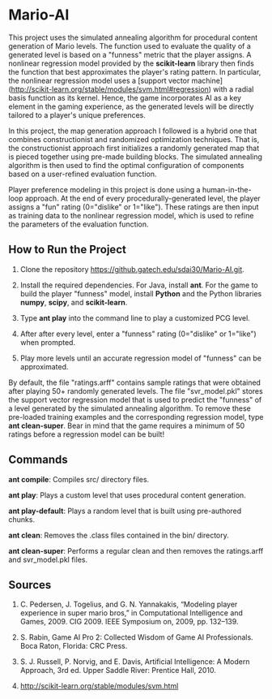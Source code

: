 # Mario-AI  

This project uses the simulated annealing algorithm for procedural content generation of Mario levels. The function used
to evaluate the quality of a generated level is based on a "funness" metric that the player assigns. A nonlinear
regression model provided by the **scikit-learn** library then finds the function that best approximates the player's
rating pattern. In particular, the nonlinear regression model uses a [support vector machine] (http://scikit-learn.org/stable/modules/svm.html#regression)
with a radial basis function as its kernel. Hence, the game incorporates AI as a key element in the gaming experience,
as the generated levels will be directly tailored to a player's unique preferences.

In this project, the map generation approach I followed is a hybrid one that combines constructionist and randomized
optimization techniques. That is, the constructionist approach first initializes a randomly generated map that is pieced
together using pre-made building blocks. The simulated annealing algorithm is then used to find the optimal
configuration of components based on a user-refined evaluation function.

Player preference modeling in this project is done using a human-in-the-loop approach. At the end of every
procedurally-generated level, the player assigns a "fun" rating (0="dislike" or 1="like"). These ratings are then input
as training data to the nonlinear regression model, which is used to refine the parameters of the evaluation function.

## How to Run the Project

1. Clone the repository https://github.gatech.edu/sdai30/Mario-AI.git.

2. Install the required dependencies. For Java, install **ant**. For the game to build the player "funness" model,
install **Python** and the Python libraries **numpy**, **scipy**, and **scikit-learn**.

3. Type **ant play** into the command line to play a customized PCG level.

4. After after every level, enter a "funness" rating (0="dislike" or 1="like") when prompted.

5. Play more levels until an accurate regression model of "funness" can be approximated.

By default, the file "ratings.arff" contains sample ratings that were obtained after playing 50+ randomly generated
levels. The file "svr_model.pkl" stores the support vector regression model that is used to predict the "funness" of a
level generated by the simulated annealing algorithm. To remove these pre-loaded training examples and the corresponding
regression model, type **ant clean-super**. Bear in mind that the game requires a minimum of 50 ratings before a
regression model can be built\!

## Commands
**ant compile**: Compiles src/ directory files.

**ant play**: Plays a custom level that uses procedural content generation.

**ant play-default**: Plays a random level that is built using pre-authored chunks.

**ant clean**: Removes the .class files contained in the bin/ directory.

**ant clean-super**: Performs a regular clean and then removes the ratings.arff and svr_model.pkl files.

## Sources
1. C. Pedersen, J. Togelius, and G. N. Yannakakis, “Modeling player experience in super mario bros,” in Computational Intelligence and Games, 2009.
CIG 2009. IEEE Symposium on, 2009, pp. 132–139.

2. S. Rabin, Game AI Pro 2: Collected Wisdom of Game AI Professionals. Boca Raton, Florida: CRC Press.

3. S. J. Russell, P. Norvig, and E. Davis, Artificial Intelligence: A Modern Approach, 3rd ed.
Upper Saddle River: Prentice Hall, 2010.

4. http://scikit-learn.org/stable/modules/svm.html